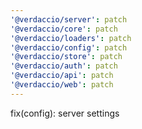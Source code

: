 ```yaml
---
'@verdaccio/server': patch
'@verdaccio/core': patch
'@verdaccio/loaders': patch
'@verdaccio/config': patch
'@verdaccio/store': patch
'@verdaccio/auth': patch
'@verdaccio/api': patch
'@verdaccio/web': patch
---
```


fix(config): server settings
